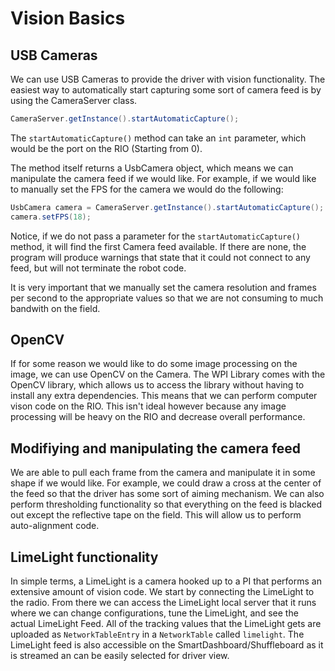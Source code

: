 # Vision Basics

## USB Cameras

We can use USB Cameras to provide the driver with vision functionality. The easiest way to automatically start capturing some sort of camera feed is by using the CameraServer class.

```java
CameraServer.getInstance().startAutomaticCapture();
```

The `startAutomaticCapture()` method can take an `int` parameter, which would be the port on the RIO (Starting from 0).

The method itself returns a UsbCamera object, which means we can manipulate the camera feed if we would like. For example, if we would like to manually set the FPS for the camera we would do the following:

```java
UsbCamera camera = CameraServer.getInstance().startAutomaticCapture();
camera.setFPS(18);
```

Notice, if we do not pass a parameter for the `startAutomaticCapture()` method, it will find the first Camera feed available. If there are none, the program will produce warnings that state that it could not connect to any feed, but will not terminate the robot code.

It is very important that we manually set the camera resolution and frames per second to the appropriate values so that we are not consuming to much bandwith on the field.

## OpenCV

If for some reason we would like to do some image processing on the image, we can use OpenCV on the Camera. The WPI Library comes with the OpenCV library, which allows us to access the library without having to install any extra dependencies. This means that we can perform computer vison code on the RIO. This isn't ideal however because any image processing will be heavy on the RIO and decrease overall performance.

## Modifiying and manipulating the camera feed

We are able to pull each frame from the camera and manipulate it in some shape if we would like. For example, we could draw a cross at the center of the feed so that the driver has some sort of aiming mechanism. We can also perform thresholding functionality so that everything on the feed is blacked out except the reflective tape on the field. This will allow us to perform auto-alignment code.

## LimeLight functionality

In simple terms, a LimeLight is a camera hooked up to a PI that performs an extensive amount of vision code. We start by connecting the LimeLight to the radio. From there we can access the LimeLight local server that it runs where we can change configurations, tune the LimeLight, and see the actual LimeLight Feed. All of the tracking values that the LimeLight gets are uploaded as `NetworkTableEntry` in a `NetworkTable` called `limelight`.
The LimeLight feed is also accessible on the SmartDashboard/Shuffleboard as it is streamed an can be easily selected for driver view.

